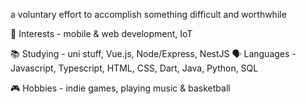 a voluntary effort to accomplish something difficult and worthwhile

👀 Interests - mobile & web development, IoT

📚 Studying - uni stuff, Vue.js, Node/Express, NestJS
🗣️ Languages - Javascript, Typescript, HTML, CSS, Dart, Java, Python, SQL

🎮 Hobbies - indie games, playing music & basketball 

<!---
pina771/pina771 is a ✨ special ✨ repository because its `README.md` (this file) appears on your GitHub profile.
You can click the Preview link to take a look at your changes.
--->
